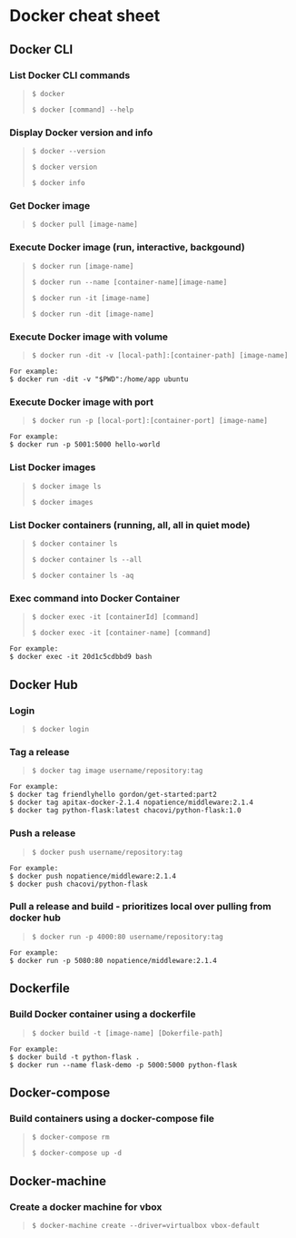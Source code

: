 # Docker cheat sheet

## Docker CLI

### List Docker CLI commands

> `$ docker`
>
> `$ docker [command] --help`

### Display Docker version and info

> `$ docker --version`
>
> `$ docker version`
>
> `$ docker info`

### Get Docker image

> `$ docker pull [image-name]`

### Execute Docker image (run, interactive, backgound)

> `$ docker run [image-name]`
>
> `$ docker run --name [container-name][image-name]`
>
> `$ docker run -it [image-name]`
>
> `$ docker run -dit [image-name]`

### Execute Docker image with volume

> `$ docker run -dit -v [local-path]:[container-path] [image-name]`

    For example:
    $ docker run -dit -v "$PWD":/home/app ubuntu

### Execute Docker image with port

> `$ docker run -p [local-port]:[container-port] [image-name]`

    For example:
    $ docker run -p 5001:5000 hello-world

### List Docker images

> `$ docker image ls`
>
> `$ docker images`

### List Docker containers (running, all, all in quiet mode)

> `$ docker container ls`
>
> `$ docker container ls --all`
>
> `$ docker container ls -aq`

### Exec command into Docker Container

> `$ docker exec -it [containerId] [command]`
>
> `$ docker exec -it [container-name] [command]`

    For example:
    $ docker exec -it 20d1c5cdbbd9 bash

## Docker Hub

### Login

> `$ docker login`

### Tag a release

> `$ docker tag image username/repository:tag`

    For example:
    $ docker tag friendlyhello gordon/get-started:part2
    $ docker tag apitax-docker-2.1.4 nopatience/middleware:2.1.4
    $ docker tag python-flask:latest chacovi/python-flask:1.0

### Push a release

> `$ docker push username/repository:tag`

    For example:
    $ docker push nopatience/middleware:2.1.4
    $ docker push chacovi/python-flask

### Pull a release and build - prioritizes local over pulling from docker hub

> `$ docker run -p 4000:80 username/repository:tag`

    For example:
    $ docker run -p 5080:80 nopatience/middleware:2.1.4

## Dockerfile

### Build Docker container using a dockerfile

> `$ docker build -t [image-name] [Dokerfile-path]`

    For example:
    $ docker build -t python-flask .
    $ docker run --name flask-demo -p 5000:5000 python-flask

## Docker-compose

### Build containers using a docker-compose file

> `$ docker-compose rm`
>
> `$ docker-compose up -d`

## Docker-machine

### Create a docker machine for vbox

> `$ docker-machine create --driver=virtualbox vbox-default`
